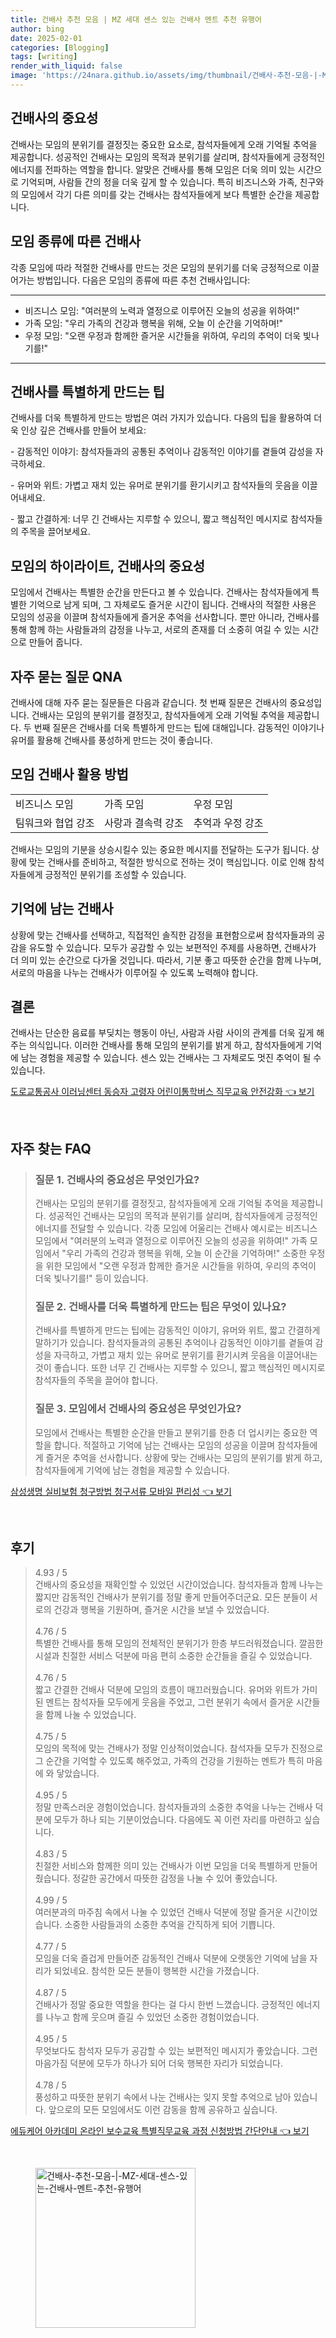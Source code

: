 ```yaml
---
title: 건배사 추천 모음 | MZ 세대 센스 있는 건배사 멘트 추천 유행어
author: bing
date: 2025-02-01
categories: [Blogging]
tags: [writing]
render_with_liquid: false
image: 'https://24nara.github.io/assets/img/thumbnail/건배사-추천-모음-|-MZ-세대-센스-있는-건배사-멘트-추천-유행어.webp'
---
```



<h2 id='건배사의_중요성'>건배사의 중요성</h2>

<p>건배사는 모임의 분위기를 결정짓는 중요한 요소로, 참석자들에게 오래 기억될 추억을 제공합니다. 성공적인 건배사는 모임의 목적과 분위기를 살리며, 참석자들에게 긍정적인 에너지를 전파하는 역할을 합니다. 알맞은 건배사를 통해 모임은 더욱 의미 있는 시간으로 기억되며, 사람들 간의 정을 더욱 깊게 할 수 있습니다. 특히 비즈니스와 가족, 친구와의 모임에서 각기 다른 의미를 갖는 건배사는 참석자들에게 보다 특별한 순간을 제공합니다.</p>

<h2 id='모임_종류에_따른_건배사'>모임 종류에 따른 건배사</h2>

<p>각종 모임에 따라 적절한 건배사를 만드는 것은 모임의 분위기를 더욱 긍정적으로 이끌어가는 방법입니다. 다음은 모임의 종류에 따른 추천 건배사입니다:</p>

<hr />

<ul>
    <li>비즈니스 모임: "여러분의 노력과 열정으로 이루어진 오늘의 성공을 위하여!"</li>
    <li>가족 모임: "우리 가족의 건강과 행복을 위해, 오늘 이 순간을 기억하며!"</li>
    <li>우정 모임: "오랜 우정과 함께한 즐거운 시간들을 위하여, 우리의 추억이 더욱 빛나기를!"</li>
</ul>

<hr />

<h2 id='건배사_특별하게_만드는_팁'>건배사를 특별하게 만드는 팁</h2>

<p>건배사를 더욱 특별하게 만드는 방법은 여러 가지가 있습니다. 다음의 팁을 활용하여 더욱 인상 깊은 건배사를 만들어 보세요:</p>

<p>- 감동적인 이야기: 참석자들과의 공통된 추억이나 감동적인 이야기를 곁들여 감성을 자극하세요.</p>

<p>- 유머와 위트: 가볍고 재치 있는 유머로 분위기를 환기시키고 참석자들의 웃음을 이끌어내세요.</p>

<p>- 짧고 간결하게: 너무 긴 건배사는 지루할 수 있으니, 짧고 핵심적인 메시지로 참석자들의 주목을 끌어보세요.</p>

<h2 id='모임의_하이라이트_건배사'>모임의 하이라이트, 건배사의 중요성</h2>

<p>모임에서 건배사는 특별한 순간을 만든다고 볼 수 있습니다. 건배사는 참석자들에게 특별한 기억으로 남게 되며, 그 자체로도 즐거운 시간이 됩니다. 건배사의 적절한 사용은 모임의 성공을 이끌며 참석자들에게 즐거운 추억을 선사합니다. 뿐만 아니라, 건배사를 통해 함께 하는 사람들과의 감정을 나누고, 서로의 존재를 더 소중히 여길 수 있는 시간으로 만들어 줍니다.</p>

<h2 id='자주_묻는_질문_QNA'>자주 묻는 질문 QNA</h2>

<p>건배사에 대해 자주 묻는 질문들은 다음과 같습니다. 첫 번째 질문은 건배사의 중요성입니다. 건배사는 모임의 분위기를 결정짓고, 참석자들에게 오래 기억될 추억을 제공합니다. 두 번째 질문은 건배사를 더욱 특별하게 만드는 팁에 대해입니다. 감동적인 이야기나 유머를 활용해 건배사를 풍성하게 만드는 것이 좋습니다.</p>

<h2 id='모임_건배사_활용_방법'>모임 건배사 활용 방법</h2>

<table>
    <tr>
        <td>비즈니스 모임</td>
        <td>가족 모임</td>
        <td>우정 모임</td>
    </tr>
    <tr>
        <td>팀워크와 협업 강조</td>
        <td>사랑과 결속력 강조</td>
        <td>추억과 우정 강조</td>
    </tr>
</table>

<p>건배사는 모임의 기분을 상승시킬수 있는 중요한 메시지를 전달하는 도구가 됩니다. 상황에 맞는 건배사를 준비하고, 적절한 방식으로 전하는 것이 핵심입니다. 이로 인해 참석자들에게 긍정적인 분위기를 조성할 수 있습니다.</p>

<h2 id='기억에_남는_건배사'>기억에 남는 건배사</h2>

<p>상황에 맞는 건배사를 선택하고, 직접적인 솔직한 감정을 표현함으로써 참석자들과의 공감을 유도할 수 있습니다. 모두가 공감할 수 있는 보편적인 주제를 사용하면, 건배사가 더 의미 있는 순간으로 다가올 것입니다. 따라서, 기분 좋고 따뜻한 순간을 함께 나누며, 서로의 마음을 나누는 건배사가 이루어질 수 있도록 노력해야 합니다.</p>

<h2 id='결론'>결론</h2>

<p>건배사는 단순한 음료를 부딪치는 행동이 아닌, 사람과 사람 사이의 관계를 더욱 깊게 해주는 의식입니다. 이러한 건배사를 통해 모임의 분위기를 밝게 하고, 참석자들에게 기억에 남는 경험을 제공할 수 있습니다. 센스 있는 건배사는 그 자체로도 멋진 추억이 될 수 있습니다.</p>


<p><a class="click-button" title="도로교통공사 이러닝센터 동승자 고령자 어린이통학버스 직무교육 안전강화" href="https://24nara.github.io/posts/%EB%8F%84%EB%A1%9C%EA%B5%90%ED%86%B5%EA%B3%B5%EC%82%AC-%EC%9D%B4%EB%9F%AC%EB%8B%9D%EC%84%BC%ED%84%B0-%EB%8F%99%EC%8A%B9%EC%9E%90-%EA%B3%A0%EB%A0%B9%EC%9E%90-%EC%96%B4%EB%A6%B0%EC%9D%B4%ED%86%B5%ED%95%99%EB%B2%84%EC%8A%A4-%EC%A7%81%EB%AC%B4%EA%B5%90%EC%9C%A1-%EC%95%88%EC%A0%84%EA%B0%95%ED%99%94/" rel="dofollow">도로교통공사 이러닝센터 동승자 고령자 어린이통학버스 직무교육 안전강화 👈 보기</a></p><br>
<h2 id='자주_찾는_FAQ'>자주 찾는 FAQ</h2>
<div itemscope="" itemtype="https://schema.org/FAQPage"> 
<blockquote> 
<div itemscope="" itemprop="mainEntity" itemtype="https://schema.org/Question"> 
<h3 itemprop="name">질문 1. 건배사의 중요성은 무엇인가요?</h3> 
<div itemscope="" itemprop="acceptedAnswer" itemtype="https://schema.org/Answer"> 
<span itemprop="text"> 
<p>건배사는 모임의 분위기를 결정짓고, 참석자들에게 오래 기억될 추억을 제공합니다. 성공적인 건배사는 모임의 목적과 분위기를 살리며, 참석자들에게 긍정적인 에너지를 전달할 수 있습니다. 각종 모임에 어울리는 건배사 예시로는 비즈니스 모임에서 "여러분의 노력과 열정으로 이루어진 오늘의 성공을 위하여!" 가족 모임에서 "우리 가족의 건강과 행복을 위해, 오늘 이 순간을 기억하며!" 소중한 우정을 위한 모임에서 "오랜 우정과 함께한 즐거운 시간들을 위하여, 우리의 추억이 더욱 빛나기를!" 등이 있습니다.</p> 
</span> 
</div> 
</div> 

<div itemscope="" itemprop="mainEntity" itemtype="https://schema.org/Question"> 
<h3 itemprop="name">질문 2. 건배사를 더욱 특별하게 만드는 팁은 무엇이 있나요?</h3> 
<div itemscope="" itemprop="acceptedAnswer" itemtype="https://schema.org/Answer"> 
<span itemprop="text"> 
<p>건배사를 특별하게 만드는 팁에는 감동적인 이야기, 유머와 위트, 짧고 간결하게 말하기가 있습니다. 참석자들과의 공통된 추억이나 감동적인 이야기를 곁들여 감성을 자극하고, 가볍고 재치 있는 유머로 분위기를 환기시켜 웃음을 이끌어내는 것이 좋습니다. 또한 너무 긴 건배사는 지루할 수 있으니, 짧고 핵심적인 메시지로 참석자들의 주목을 끌어야 합니다.</p> 
</span> 
</div> 
</div> 

<div itemscope="" itemprop="mainEntity" itemtype="https://schema.org/Question"> 
<h3 itemprop="name">질문 3. 모임에서 건배사의 중요성은 무엇인가요?</h3> 
<div itemscope="" itemprop="acceptedAnswer" itemtype="https://schema.org/Answer"> 
<span itemprop="text"> 
<p>모임에서 건배사는 특별한 순간을 만들고 분위기를 한층 더 업시키는 중요한 역할을 합니다. 적절하고 기억에 남는 건배사는 모임의 성공을 이끌며 참석자들에게 즐거운 추억을 선사합니다. 상황에 맞는 건배사는 모임의 분위기를 밝게 하고, 참석자들에게 기억에 남는 경험을 제공할 수 있습니다.</p> 
</span> 
</div> 
</div> 
</blockquote> 
</div>
<p><a class="click-button" title="삼성생명 실비보험 청구방법 청구서류 모바일 편리성" href="https://24nara.github.io/posts/%EC%82%BC%EC%84%B1%EC%83%9D%EB%AA%85-%EC%8B%A4%EB%B9%84%EB%B3%B4%ED%97%98-%EC%B2%AD%EA%B5%AC%EB%B0%A9%EB%B2%95-%EC%B2%AD%EA%B5%AC%EC%84%9C%EB%A5%98-%EB%AA%A8%EB%B0%94%EC%9D%BC-%ED%8E%B8%EB%A6%AC%EC%84%B1/" rel="dofollow">삼성생명 실비보험 청구방법 청구서류 모바일 편리성 👈 보기</a></p><br>
<h2 id='후기'>후기</h2>
<div itemscope itemtype="https://schema.org/Product">
  <blockquote>
  <div itemprop="review" itemscope itemtype="https://schema.org/Review">
      <div itemprop="reviewRating" itemscope itemtype="https://schema.org/Rating"> <span itemprop="ratingValue">4.93</span> / <span itemprop="bestRating">5</span> </div>
      <span itemprop="reviewBody">건배사의 중요성을 재확인할 수 있었던 시간이었습니다. 참석자들과 함께 나누는 짧지만 감동적인 건배사가 분위기를 정말 좋게 만들어주더군요. 모든 분들이 서로의 건강과 행복을 기원하며, 즐거운 시간을 보낼 수 있었습니다.</span>
  </div>
  <br>
  <div itemprop="review" itemscope itemtype="https://schema.org/Review">
      <div itemprop="reviewRating" itemscope itemtype="https://schema.org/Rating"> <span itemprop="ratingValue">4.76</span> / <span itemprop="bestRating">5</span> </div>
      <span itemprop="reviewBody">특별한 건배사를 통해 모임의 전체적인 분위기가 한층 부드러워졌습니다. 깔끔한 시설과 친절한 서비스 덕분에 마음 편히 소중한 순간들을 즐길 수 있었습니다.</span>
  </div>
  <br>
  <div itemprop="review" itemscope itemtype="https://schema.org/Review">
      <div itemprop="reviewRating" itemscope itemtype="https://schema.org/Rating"> <span itemprop="ratingValue">4.76</span> / <span itemprop="bestRating">5</span> </div>
      <span itemprop="reviewBody">짧고 간결한 건배사 덕분에 모임의 흐름이 매끄러웠습니다. 유머와 위트가 가미된 멘트는 참석자들 모두에게 웃음을 주었고, 그런 분위기 속에서 즐거운 시간들을 함께 나눌 수 있었습니다.</span>
  </div>
  <br>
  <div itemprop="review" itemscope itemtype="https://schema.org/Review">
      <div itemprop="reviewRating" itemscope itemtype="https://schema.org/Rating"> <span itemprop="ratingValue">4.75</span> / <span itemprop="bestRating">5</span> </div>
      <span itemprop="reviewBody">모임의 목적에 맞는 건배사가 정말 인상적이었습니다. 참석자들 모두가 진정으로 그 순간을 기억할 수 있도록 해주었고, 가족의 건강을 기원하는 멘트가 특히 마음에 와 닿았습니다.</span>
  </div>
  <br>
  <div itemprop="review" itemscope itemtype="https://schema.org/Review">
      <div itemprop="reviewRating" itemscope itemtype="https://schema.org/Rating"> <span itemprop="ratingValue">4.95</span> / <span itemprop="bestRating">5</span> </div>
      <span itemprop="reviewBody">정말 만족스러운 경험이었습니다. 참석자들과의 소중한 추억을 나누는 건배사 덕분에 모두가 하나 되는 기분이었습니다. 다음에도 꼭 이런 자리를 마련하고 싶습니다.</span>
  </div>
  <br>
  <div itemprop="review" itemscope itemtype="https://schema.org/Review">
      <div itemprop="reviewRating" itemscope itemtype="https://schema.org/Rating"> <span itemprop="ratingValue">4.83</span> / <span itemprop="bestRating">5</span> </div>
      <span itemprop="reviewBody">친절한 서비스와 함께한 의미 있는 건배사가 이번 모임을 더욱 특별하게 만들어 줬습니다. 정갈한 공간에서 따뜻한 감정을 나눌 수 있어 좋았습니다.</span>
  </div>
  <br>
  <div itemprop="review" itemscope itemtype="https://schema.org/Review">
      <div itemprop="reviewRating" itemscope itemtype="https://schema.org/Rating"> <span itemprop="ratingValue">4.99</span> / <span itemprop="bestRating">5</span> </div>
      <span itemprop="reviewBody">여러분과의 마주침 속에서 나눌 수 있었던 건배사 덕분에 정말 즐거운 시간이었습니다. 소중한 사람들과의 소중한 추억을 간직하게 되어 기쁩니다.</span>
  </div>
  <br>
  <div itemprop="review" itemscope itemtype="https://schema.org/Review">
      <div itemprop="reviewRating" itemscope itemtype="https://schema.org/Rating"> <span itemprop="ratingValue">4.77</span> / <span itemprop="bestRating">5</span> </div>
      <span itemprop="reviewBody">모임을 더욱 즐겁게 만들어준 감동적인 건배사 덕분에 오랫동안 기억에 남을 자리가 되었네요. 참석한 모든 분들이 행복한 시간을 가졌습니다.</span>
  </div>
  <br>
  <div itemprop="review" itemscope itemtype="https://schema.org/Review">
      <div itemprop="reviewRating" itemscope itemtype="https://schema.org/Rating"> <span itemprop="ratingValue">4.87</span> / <span itemprop="bestRating">5</span> </div>
      <span itemprop="reviewBody">건배사가 정말 중요한 역할을 한다는 걸 다시 한번 느꼈습니다. 긍정적인 에너지를 나누고 함께 웃으며 즐길 수 있었던 소중한 경험이었습니다.</span>
  </div>
  <br>
  <div itemprop="review" itemscope itemtype="https://schema.org/Review">
      <div itemprop="reviewRating" itemscope itemtype="https://schema.org/Rating"> <span itemprop="ratingValue">4.95</span> / <span itemprop="bestRating">5</span> </div>
      <span itemprop="reviewBody">무엇보다도 참석자 모두가 공감할 수 있는 보편적인 메시지가 좋았습니다. 그런 마음가짐 덕분에 모두가 하나가 되어 더욱 행복한 자리가 되었습니다.</span>
  </div>
  <br>
  <div itemprop="review" itemscope itemtype="https://schema.org/Review">
      <div itemprop="reviewRating" itemscope itemtype="https://schema.org/Rating"> <span itemprop="ratingValue">4.78</span> / <span itemprop="bestRating">5</span> </div>
      <span itemprop="reviewBody">풍성하고 따뜻한 분위기 속에서 나눈 건배사는 잊지 못할 추억으로 남아 있습니다. 앞으로의 모든 모임에서도 이런 감동을 함께 공유하고 싶습니다.</span>
  </div>
  </blockquote>
</div>
<p><a class="click-button" title="에듀케어 아카데미 온라인 보수교육 특별직무교육 과정 신청방법 간단안내" href="https://24nara.github.io/posts/%EC%97%90%EB%93%80%EC%BC%80%EC%96%B4-%EC%95%84%EC%B9%B4%EB%8D%B0%EB%AF%B8-%EC%98%A8%EB%9D%BC%EC%9D%B8-%EB%B3%B4%EC%88%98%EA%B5%90%EC%9C%A1-%ED%8A%B9%EB%B3%84%EC%A7%81%EB%AC%B4%EA%B5%90%EC%9C%A1-%EA%B3%BC%EC%A0%95-%EC%8B%A0%EC%B2%AD%EB%B0%A9%EB%B2%95-%EA%B0%84%EB%8B%A8%EC%95%88%EB%82%B4/" rel="dofollow">에듀케어 아카데미 온라인 보수교육 특별직무교육 과정 신청방법 간단안내 👈 보기</a></p><br>
<figure class="image"><img src="https://24nara.github.io/assets/img/thumbnail/건배사-추천-모음-|-MZ-세대-센스-있는-건배사-멘트-추천-유행어.webp" alt="건배사-추천-모음-|-MZ-세대-센스-있는-건배사-멘트-추천-유행어" width="256" height="256"></figure>